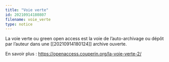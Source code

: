 ```yaml
---
title: "Voie verte"
id: 20210914180807
filename: voie_verte
type: notice
---
```


La voie verte ou green open access est la voie de l’auto-archivage ou dépôt par l’auteur dans une [[20210914180124]] archive ouverte.

En savoir plus : <https://openaccess.couperin.org/la-voie-verte-2/>


